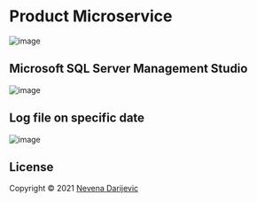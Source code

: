 # Product Microservice

![image](https://user-images.githubusercontent.com/58109096/163625828-4448bbff-25b9-4cf8-9d0a-2f4a52432b90.png)

## Microsoft SQL Server Management Studio
![image](https://user-images.githubusercontent.com/58109096/163626602-cfd60135-fd39-42e4-8b42-39ef1dbc6e89.png)

## Log file on specific date
![image](https://user-images.githubusercontent.com/58109096/163626830-cf2e327e-4f06-47de-8023-246dbe4c4ce9.png)

## License
Copyright © 2021 [Nevena Darijevic][]

[Nevena Darijevic]: https://rs.linkedin.com/in/nevena-darijević-53876415b
